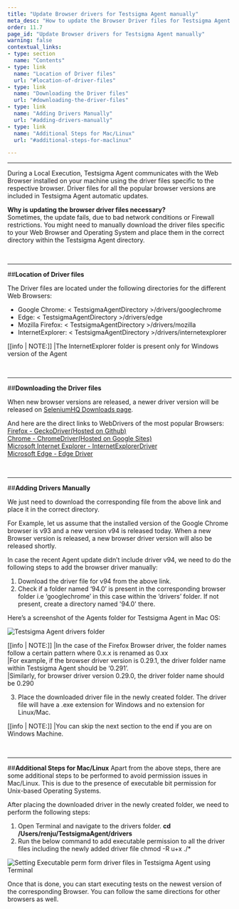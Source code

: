 ```yaml
---
title: "Update Browser drivers for Testsigma Agent manually"
meta_desc: "How to update the Browser Driver files for Testsigma Agent manually."
order: 11.7
page_id: "Update Browser drivers for Testsigma Agent manually"
warning: false
contextual_links:
- type: section
  name: "Contents"
- type: link
  name: "Location of Driver files"
  url: "#location-of-driver-files"
- type: link
  name: "Downloading the Driver files"
  url: "#downloading-the-driver-files"
- type: link
  name: "Adding Drivers Manually"
  url: "#adding-drivers-manually"
- type: link
  name: "Additional Steps for Mac/Linux"
  url: "#additional-steps-for-maclinux"

---
```


---
During a Local Execution, Testsigma Agent communicates with the Web Browser installed on your machine using the driver files specific to the respective browser. Driver files for all the popular browser versions are included in Testsigma Agent automatic updates.

**Why is updating the browser driver files necessary?**<br>
Sometimes, the update fails, due to bad network conditions or Firewall restrictions. You might need to manually download the driver files specific to your Web Browser and Operating System and place them in the correct directory within the Testsigma Agent directory.

<br>

---
##**Location of Driver files**

The Driver files are located under the following directories for the different Web Browsers:<br>
- Google Chrome: < TestsigmaAgentDirectory >/drivers/googlechrome
- Edge: < TestsigmaAgentDirectory >/drivers/edge
- Mozilla Firefox: < TestsigmaAgentDirectory >/drivers/mozilla
- InternetExplorer: < TestsigmaAgentDirectory >/drivers/internetexplorer

[[info | NOTE:]]
|The InternetExplorer folder is present only for Windows version of the Agent

<br>

---
##**Downloading the Driver files**

When new browser versions are released, a newer driver version will be released on [SeleniumHQ Downloads page](http://www.seleniumhq.org/download/).

And here are the direct links to WebDrivers of the most popular Browsers:<br>
[Firefox - GeckoDriver(Hosted on Github)](https://github.com/mozilla/geckodriver/releases)<br>
[Chrome - ChromeDriver(Hosted on Google Sites)](https://sites.google.com/a/chromium.org/chromedriver/downloads)<br>
[Microsoft Internet Explorer - InternetExplorerDriver](https://www.seleniumhq.org/download/)<br>
[Microsoft Edge - Edge Driver](https://developer.microsoft.com/en-us/microsoft-edge/tools/webdriver/)<br>

<br>

---
##**Adding Drivers Manually**

We just need to download the corresponding file from the above link and place it in the correct directory.

For Example, let us assume that the installed version of the Google Chrome browser is v93 and a new version v94 is released today. When a new Browser version is released, a new browser driver version will also be released shortly.

In case the recent Agent update didn’t include driver v94, we need to do the following steps to add the browser driver manually:

1. Download the driver file for v94 from the above link.
2. Check if a folder named ‘94.0’ is present in the corresponding browser folder i.e ‘googlechrome’ in this case within the ‘drivers’ folder. If not present, create a directory named '94.0' there.

Here’s a screenshot of the Agents folder for Testsigma Agent in Mac OS:

![Testsigma Agent drivers folder](https://docs.testsigma.com/images/update-drivers-manually/testsigma-agent-drivers-folder.png)

[[info | NOTE:]]
|In the case of the Firefox Browser driver, the folder names follow a certain pattern where 0.x.x is renamed as 0.xx<br>
|For example, if the browser driver version is 0.29.1, the driver folder name within Testsigma Agent should be ‘0.291’.<br>
|Similarly, for browser driver version 0.29.0, the driver folder name should be 0.290

3. Place the downloaded driver file in the newly created folder. The driver file will have a .exe extension for Windows and no extension for Linux/Mac.

[[info | NOTE:]]
|You can skip the next section to the end if you are on Windows Machine.

<br>

---
##**Additional Steps for Mac/Linux**
Apart from the above steps, there are some additional steps to be performed to avoid permission issues in Mac/Linux. This is due to the presence of executable bit permission for Unix-based Operating Systems.

After placing the downloaded driver in the newly created folder, we need to perform the following steps:

1. Open Terminal and navigate to the drivers folder.
**cd /Users/renju/TestsigmaAgent/drivers**
2. Run the below command to add executable permission to all the driver files including the newly added driver file
chmod -R u+x ./*

![Setting Executable perm form driver files in Testsigma Agent using Terminal](https://docs.testsigma.com/images/update-drivers-manually/ts-agent-set-exec-permission-new-driver.png)

Once that is done, you can start executing tests on the newest version of the corresponding Browser. You can follow the same directions for other browsers as well.

  
